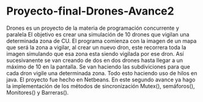 # Proyecto-final-Drones-Avance2
Drones es un proyecto de la materia de programación concurrente y paralela El objetivo es crear una simulación de 10 drones que vigilan una determinada zona de CU. El programa comienza con la imagen de un mapa que será la zona a vigilar, al crear un nuevo dron, este recorrera toda la imagen simulando que esa zona esta siendo vigilada por ese dron. Así sucesivanente se van creando de dos en dos drones hasta llegar a un máximo de 10 en la pantalla. Se van haciendo las subdiviciones para que cada dron vigile una determinada zona. Todo esto haciendo uso de hilos en java. El proyecto fue hecho en Netbeans.
En este segundo avance ya hago la implementación de los métodos de sincronización Mutex(), semáforos(), Monitores() y Barreras().
